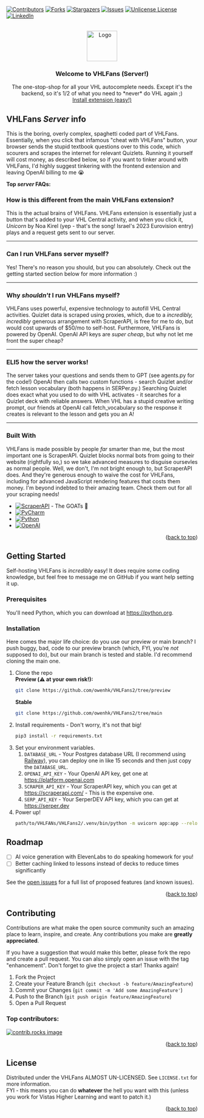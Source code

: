 <!-- PROJECT SHIELDS -->

[![Contributors][contributors-shield]][contributors-url]
[![Forks][forks-shield]][forks-url]
[![Stargazers][stars-shield]][stars-url]
[![Issues][issues-shield]][issues-url]
[![Unlicense License][license-shield]][license-url]
[![LinkedIn][linkedin-shield]][linkedin-url]



<!-- PROJECT LOGO -->
<br />
<div align="center">
  <a href="https://github.com/othneildrew/Best-README-Template">
    <img src="https://ununiquestorage.sfo2.cdn.digitaloceanspaces.com/VHLFansTextmark.png" alt="Logo" height="80">
  </a>

  <h3 align="center">Welcome to VHLFans (Server!)</h3>

  <p align="center">
    The one-stop-shop for all your VHL autocomplete needs. Except it's the backend, so it's 1/2 of what you need to *never* do VHL again ;)
    <br />
    <a href="https://chromewebstore.google.com/detail/vhlfans/ipajmabijmknmjncjnbpgncpnfcnpecg">Install extension (easy!)</a>
  </p>
</div>


<!-- ABOUT THE PROJECT -->
## VHLFans *Server* info

This is the boring, overly complex, spaghetti coded part of VHLFans. Essentially, when you click that infamous "cheat with VHLFans" button, your browser sends the stupid textbook questions over to this code, which scourers and scrapes the internet for relevant Quizlets. Running it yourself will cost money, as described below, so if you want to tinker around with VHLFans, I'd highly suggest tinkering with the frontend extension and leaving OpenAI billing to me 😭

**Top *server* FAQs:**

### How is this different from the main VHLFans extension?
This is the actual brains of VHLFans. VHLFans extension is essentially just a button that's added to your VHL Central activity, and when you click it, *Unicorn* by Noa Kirel (yep - that's the song! Israel's 2023 Eurovision entry) plays and a request gets sent to our server.
___
### Can I run VHLFans server myself?
Yes! There's no reason you should, but you can absolutely. Check out the getting started section below for more information :)
___
### Why *shouldn't* I run VHLFans myself?
VHLFans uses powerful, expensive technology to autofill VHL Central activities. Quizlet data is scraped using proxies, which, due to a *incredibly, incredibly* generous arrangement with ScraperAPI, is free for me to do, but would cost upwards of $50/mo to self-host. Furthermore, VHLFans is powered by OpenAI. OpenAI API keys are *super cheap*, but why not let me front the super cheap? 
___
### ELI5 how the server works!
The server takes your questions and sends them to GPT (see agents.py for the code!) OpenAI then calls two custom functions - search Quizlet and/or fetch lesson vocabulary (both happens in SERPer.py.) Searching Quizlet does exact what you used to do with VHL activates - it searches for a Quizlet deck with reliable answers. When VHL has a stupid creative writing prompt, our friends at OpenAI call fetch_vocabulary so the response it creates is relevant to the lesson and gets you an A!  
___


### Built With

VHLFans is made possible by people *far* smarter than me, but the most important one is ScraperAPI. Quizlet blocks normal bots from going to their website (rightfully so,) so we take advanced measures to disguise oursevles as normal people. Well, we don't, I'm not bright enough to, but ScraperAPI does. And they're generous enough to waive the cost for VHLFans, including for advanced JavaScript rendering features that costs them money. I'm beyond indebted to their amazing team. Check them out for all your scraping needs!

* [![ScraperAPI][ScraperAPI]][ScraperAPI-url] - The GOATs 👑
* [![PyCharm][PyCharm]][Jetbrains-url]
* [![Python][Python]][Python-url]
* [![OpenAI][OpenAI]][OpenAI-url]

<p align="right">(<a href="#readme-top">back to top</a>)</p>



<!-- GETTING STARTED -->
## Getting Started

Self-hosting VHLFans is *incredibly* easy! It does require some coding knowledge, but feel free to message me on GitHub if you want help setting it up.

### Prerequisites

You'll need Python, which you can download at https://python.org.

### Installation

Here comes the major life choice: do you use our preview or main branch? I push buggy, bad, code to our preview branch (which, FYI, you're *not* supposed to do), but our main branch is tested and stable. I'd recommend cloning the main one.
1. Clone the repo
<br>**Preview (⚠️ at your own risk!):**
    ```sh
   git clone https://github.com/owenhk/VHLFans2/tree/preview
   ```
   **Stable**
    ```sh
   git clone https://github.com/owenhk/VHLFans2/tree/main
    ```
2. Install requirements - Don't worry, it's not that big!
    ```sh
   pip3 install -r requirements.txt
   ```
3. Set your environment variables.
   1. ``DATABASE_URL`` - Your Postgres database URL (I recommend using [Railway](https://railway.com)), you can deploy one in like 15 seconds and then just copy the `DATABASE_URL`.
   2. ``OPENAI_API_KEY`` - Your OpenAI API key, get one at https://platform.openai.com
   3. ``SCRAPER_API_KEY`` - Your ScraperAPI key, which you can get at https://scraperapi.com/ - This is the expensive one.
   4. ``SERP_API_KEY`` - Your SerperDEV API key, which you can get at https://serper.dev
4. Power up!
    ```sh
   path/to/VHLFANs/VHLFans2/.venv/bin/python -m uvicorn app:app --reload
    ```

<!-- ROADMAP -->
## Roadmap
- [ ] AI voice generation with ElevenLabs to do speaking homework for you!
- [ ] Better caching linked to lessons instead of decks to reduce times significantly

See the [open issues](https://github.com/owenhk/VHLFans2/issues) for a full list of proposed features (and known issues).

<p align="right">(<a href="#readme-top">back to top</a>)</p>



<!-- CONTRIBUTING -->
## Contributing

Contributions are what make the open source community such an amazing place to learn, inspire, and create. Any contributions you make are **greatly appreciated**.

If you have a suggestion that would make this better, please fork the repo and create a pull request. You can also simply open an issue with the tag "enhancement".
Don't forget to give the project a star! Thanks again!

1. Fork the Project
2. Create your Feature Branch (`git checkout -b feature/AmazingFeature`)
3. Commit your Changes (`git commit -m 'Add some AmazingFeature'`)
4. Push to the Branch (`git push origin feature/AmazingFeature`)
5. Open a Pull Request

### Top contributors:

<a href="https://github.com/owenhk/VHLFans2/graphs/contributors">
  <img src="https://contrib.rocks/image?repo=owenhk/VHLFans2" alt="contrib.rocks image" />
</a>

<p align="right">(<a href="#readme-top">back to top</a>)</p>

<!-- LICENSE -->
## License

Distributed under the VHLFans ALMOST UN-LICENSED. See `LICENSE.txt` for more information.<br>FYI - this means you can do **whatever** the hell you want with this (unless you work for Vistas Higher Learning and want to patch it.)

<p align="right">(<a href="#readme-top">back to top</a>)</p>


<!-- MARKDOWN LINKS & IMAGES -->
<!-- https://www.markdownguide.org/basic-syntax/#reference-style-links -->
[contributors-shield]: https://img.shields.io/github/contributors/owenhk/VHLFans2.svg?style=for-the-badge
[contributors-url]: https://github.com/owenhk/VHLFans2/graphs/contributors
[forks-shield]: https://img.shields.io/github/forks/owenhk/VHLFans2.svg?style=for-the-badge
[forks-url]: https://github.com/owenhk/VHLFans2/network/members
[stars-shield]: https://img.shields.io/github/stars/owenhk/VHLFans2.svg?style=for-the-badge
[stars-url]: https://github.com/owenhk/VHLFans2/stargazers
[issues-shield]: https://img.shields.io/github/issues/owenhk/VHLFans2.svg?style=for-the-badge
[issues-url]: https://github.com/owenhk/VHLFans2/issues
[license-shield]: https://img.shields.io/github/license/owenhk/VHLFans2.svg?style=for-the-badge
[license-url]: https://github.com/owenhk/VHLFans2/blob/master/LICENSE.txt
[linkedin-shield]: https://img.shields.io/badge/-Shameless_plug_😉-black.svg?style=for-the-badge&logo=instagram&colorB=b54cf0
[linkedin-url]: https://instagram.com/owenhillsklaus
[product-screenshot]: images/screenshot.png
[ScraperAPI]: https://img.shields.io/badge/ScraperAPI-1c22db?style=for-the-badge&logo=gnometerminal&logoColor=white
[ScraperAPI-url]: https://scraperapi.com
[PyCharm]: https://img.shields.io/badge/PyCharm-5bc3e2?style=for-the-badge&logo=pycharm
[Jetbrains-url]: https://jetbrains.com/
[Python]: https://img.shields.io/badge/Python_3.12-294360?style=for-the-badge&logo=python&logoColor=fae172
[Python-url]: https://vuejs.org/
[OpenAI]: https://img.shields.io/badge/Powered_by_OpenAI-bac5dd?style=for-the-badge&logo=openai&logoColor=black
[OpenAI-url]: https://openai.com/